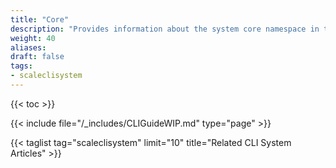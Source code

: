 ```yaml
---
title: "Core"
description: "Provides information about the system core namespace in the TrueNAS CLI. Includes command syntax and common commands."
weight: 40
aliases:
draft: false
tags:
- scaleclisystem
---
```


{{< toc >}}

{{< include file="/_includes/CLIGuideWIP.md" type="page" >}}

{{< taglist tag="scaleclisystem" limit="10" title="Related CLI System Articles" >}}